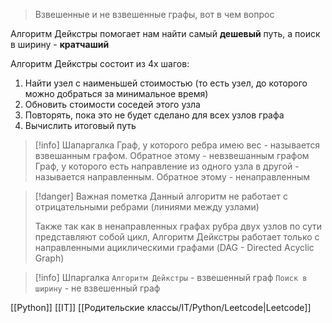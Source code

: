 > Взвешенные и не взвешенные графы, вот в чем вопрос

Алгоритм Дейкстры помогает нам найти самый **дешевый** путь, а поиск в ширину - **кратчаший**

Алгоритм Дейкстры состоит из 4х шагов:
1) Найти узел с наименьшей стоимостью (то есть узел, до которого можно добраться за минимальное время)
2) Обновить стоимости соседей этого узла
3) Повторять, пока это не будет сделано для всех узлов графа
4) Вычислить итоговый путь

>[!info] Шапаргалка
>Граф, у которого ребра имею вес - называется взвешанным графом. Обратное этому - невзвешанным графом
>Граф, у которого есть направление из одного узла в другой - называется направленным. Обратное этому - ненаправленным

>[!danger] Важная пометка
>Данный алгоритм не работает с отрицательными ребрами (линиями между узлами)
>
>Также так как в ненаправленных графах рубра двух узлов по сути представляют собой цикл, Алгоритм Дейкстры работает только с направленными ациклическими графами (DAG - Directed Acyclic Graph)

>[!info] Шпаргалка
>`Алгоритм Дейкстры` - взвешенный граф
>`Поиск в ширину` - не взвешенный граф

[[Python]] [[IT]] [[Родительские классы/IT/Python/Leetcode|Leetcode]]
